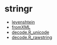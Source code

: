 ﻿# stringr



+ [levenshtein](stringr/levenshtein.1) 
+ [fromXML](stringr/fromXML.1) 
+ [decode.R_unicode](stringr/decode.R_unicode.1) 
+ [decode.R_rawstring](stringr/decode.R_rawstring.1) 
